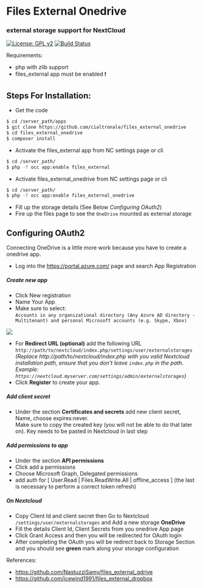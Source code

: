 # Files External Onedrive
### external storage support for NextCloud

[![License: GPL v2](https://img.shields.io/badge/License-GPL%20v2-blue.svg)](https://www.gnu.org/licenses/old-licenses/gpl-2.0.en.html)
[![Build Status](https://travis-ci.org/cialtronale/files_external_onedrive.svg?branch=master)](https://travis-ci.org/cialtronale/files_external_onedrive)


Requirements:
* php with zlib support
* files_external app must be enabled :exclamation:

## Steps For Installation:
- Get the code
```bash
$ cd /server_path/apps
$ git clone https://github.com/cialtronale/files_external_onedrive
$ cd files_external_onedrive
$ composer install
```
- Activate the files_external app from NC settings page or cli
```bash
$ cd /server_path/
$ php -f occ app:enable files_external
```
- Activate files_external_onedrive from NC settings page or cli
```bash
$ cd /server_path/
$ php -f occ app:enable files_external_onedrive
```
- Fill up the storage details (See Below _Configuring OAuth2_)
- Fire up the files page to see the ```OneDrive``` mounted as external storage

## Configuring OAuth2
Connecting OneDrive is a little more work because you have to create a onedrive app. 
- Log into the https://portal.azure.com/ page and search App Registration

##### Create new app
- Click New registration 
- Name Your App
- Make sure to select:  
`Accounts in any organizational directory (Any Azure AD directory - Multitenant) and personal Microsoft accounts (e.g. Skype, Xbox)`

![](./images/img.png)

- For **Redirect URL (optional)** add the following URL ```http://path/to/nextcloud/index.php/settings/user/externalstorages``` _(Replace http://path/to/nextcloud/index.php with you valid Nextcloud installation path, ensure that you don't leave `index.php` in the path.  Example: `https://nextcloud.myserver.com/settings/admin/externalstorages`)_
- Click **Register** to create your app.

##### Add client secret
- Under the section **Certificates and secrets** add new client secret, Name, choose expires:never.  
Make sure to copy the created key (you will not be able to do that later on). Key needs to be pasted in Nextcloud in last step

##### Add permissions to app
- Under the section **API permissions**
- Click add a permissions 
- Choose  Microsoft Graph, Delegated permissions
- add auth for [ User.Read | Files.ReadWrite.All | offline_access ] (the last is necessary to perform a correct token refresh)

##### On Nextcloud
- Copy Client Id and client secret then Go to Nextcloud ```/settings/user/externalstorages``` and Add a new storage **OneDrive**
- Fill the details Client Id, Client Secrets from you onedrive App page
- Click Grant Access and then you will be redirected for OAuth login
- After completing the OAuth you will be redirect back to Storage Section and you should see **green** mark along your storage configuration

References:
* https://github.com/NastuzziSamy/files_external_gdrive
* https://github.com/icewind1991/files_external_dropbox

